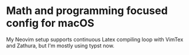 # Math and programming focused config for macOS
My Neovim setup supports continuous Latex compiling loop with VimTex and Zathura, but I'm mostly using typst now.  
